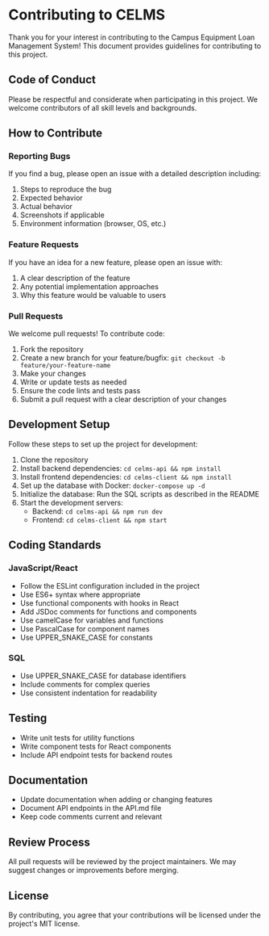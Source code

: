 # Contributing to CELMS

Thank you for your interest in contributing to the Campus Equipment Loan Management System! This document provides guidelines for contributing to this project.

## Code of Conduct

Please be respectful and considerate when participating in this project. We welcome contributors of all skill levels and backgrounds.

## How to Contribute

### Reporting Bugs

If you find a bug, please open an issue with a detailed description including:

1. Steps to reproduce the bug
2. Expected behavior
3. Actual behavior
4. Screenshots if applicable
5. Environment information (browser, OS, etc.)

### Feature Requests

If you have an idea for a new feature, please open an issue with:

1. A clear description of the feature
2. Any potential implementation approaches
3. Why this feature would be valuable to users

### Pull Requests

We welcome pull requests! To contribute code:

1. Fork the repository
2. Create a new branch for your feature/bugfix: `git checkout -b feature/your-feature-name`
3. Make your changes
4. Write or update tests as needed
5. Ensure the code lints and tests pass
6. Submit a pull request with a clear description of your changes

## Development Setup

Follow these steps to set up the project for development:

1. Clone the repository
2. Install backend dependencies: `cd celms-api && npm install`
3. Install frontend dependencies: `cd celms-client && npm install`
4. Set up the database with Docker: `docker-compose up -d`
5. Initialize the database: Run the SQL scripts as described in the README
6. Start the development servers:
   - Backend: `cd celms-api && npm run dev`
   - Frontend: `cd celms-client && npm start`

## Coding Standards

### JavaScript/React

- Follow the ESLint configuration included in the project
- Use ES6+ syntax where appropriate
- Use functional components with hooks in React
- Add JSDoc comments for functions and components
- Use camelCase for variables and functions
- Use PascalCase for component names
- Use UPPER_SNAKE_CASE for constants

### SQL

- Use UPPER_SNAKE_CASE for database identifiers
- Include comments for complex queries
- Use consistent indentation for readability

## Testing

- Write unit tests for utility functions
- Write component tests for React components
- Include API endpoint tests for backend routes

## Documentation

- Update documentation when adding or changing features
- Document API endpoints in the API.md file
- Keep code comments current and relevant

## Review Process

All pull requests will be reviewed by the project maintainers. We may suggest changes or improvements before merging.

## License

By contributing, you agree that your contributions will be licensed under the project's MIT license.